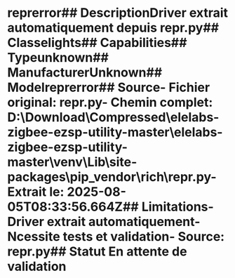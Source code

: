 # reprerror##  DescriptionDriver extrait automatiquement depuis repr.py##  Classelights##  Capabilities##  Typeunknown##  ManufacturerUnknown##  Modelreprerror##  Source- **Fichier original**: repr.py- **Chemin complet**: D:\Download\Compressed\elelabs-zigbee-ezsp-utility-master\elelabs-zigbee-ezsp-utility-master\venv\Lib\site-packages\pip\_vendor\rich\repr.py- **Extrait le**: 2025-08-05T08:33:56.664Z##  Limitations- Driver extrait automatiquement- Ncessite tests et validation- Source: repr.py##  Statut En attente de validation